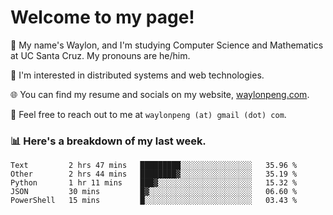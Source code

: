 # Welcome to my page! 

👋 My name's Waylon, and I'm studying Computer Science and Mathematics at UC Santa Cruz. My pronouns are he/him. 

💭 I'm interested in distributed systems and web technologies.

🌐 You can find my resume and socials on my website, [waylonpeng.com](https://www.waylonpeng.com).

📧 Feel free to reach out to me at `waylonpeng (at) gmail (dot) com`.

### 📊 Here's a breakdown of my last week.

<!--START_SECTION:waka-->
```text
Text         2 hrs 47 mins   █████████░░░░░░░░░░░░░░░░   35.96 % 
Other        2 hrs 44 mins   ████████▓░░░░░░░░░░░░░░░░   35.19 % 
Python       1 hr 11 mins    ███▓░░░░░░░░░░░░░░░░░░░░░   15.32 % 
JSON         30 mins         █▓░░░░░░░░░░░░░░░░░░░░░░░   06.60 % 
PowerShell   15 mins         █░░░░░░░░░░░░░░░░░░░░░░░░   03.43 % 
```
<!--END_SECTION:waka-->
